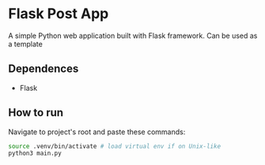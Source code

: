 # Flask Post App

A simple Python web application built with Flask framework. Can be used as a template

## Dependences

* Flask

## How to run

Navigate to project's root and paste these commands:

```bash
source .venv/bin/activate # load virtual env if on Unix-like
python3 main.py
```                        

